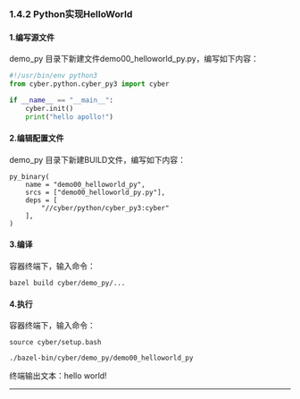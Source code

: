 ### 1.4.2 Python实现HelloWorld

#### 1.编写源文件

demo\_py 目录下新建文件demo00\_helloworld\_py.py，编写如下内容：

```py
#!/usr/bin/env python3
from cyber.python.cyber_py3 import cyber

if __name__ == "__main__":
    cyber.init()
    print("hello apollo!")
```

#### 2.编辑配置文件

demo\_py 目录下新建BUILD文件，编写如下内容：

```
py_binary(
    name = "demo00_helloworld_py",
    srcs = ["demo00_helloworld_py.py"],
    deps = [
        "//cyber/python/cyber_py3:cyber"
    ],
)
```

#### 3.编译

容器终端下，输入命令：

```
bazel build cyber/demo_py/...
```

#### 4.执行

容器终端下，输入命令：

```
source cyber/setup.bash
```

```
./bazel-bin/cyber/demo_py/demo00_helloworld_py
```

终端输出文本：hello world!

---



